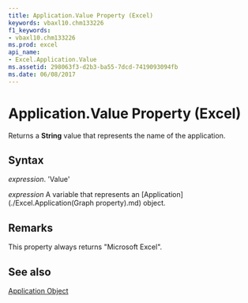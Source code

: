 ```yaml
---
title: Application.Value Property (Excel)
keywords: vbaxl10.chm133226
f1_keywords:
- vbaxl10.chm133226
ms.prod: excel
api_name:
- Excel.Application.Value
ms.assetid: 298063f3-d2b3-ba55-7dcd-7419093094fb
ms.date: 06/08/2017
---
```



# Application.Value Property (Excel)

Returns a  **String** value that represents the name of the application.


## Syntax

 _expression_. 'Value'

 _expression_ A variable that represents an [Application](./Excel.Application(Graph property).md) object.


## Remarks

This property always returns "Microsoft Excel".


## See also


[Application Object](Excel.Application(objec).md)


